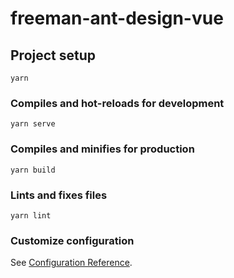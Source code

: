 # freeman-ant-design-vue

## Project setup
```
yarn
```

### Compiles and hot-reloads for development
```
yarn serve
```

### Compiles and minifies for production
```
yarn build
```


### Lints and fixes files
```
yarn lint
```

### Customize configuration
See [Configuration Reference](https://cli.vuejs.org/config/).
